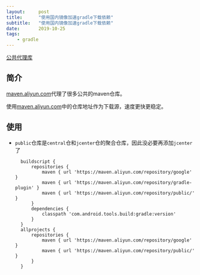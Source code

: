 ```yaml
---
layout:     post
title:      "使用国内镜像加速gradle下载依赖"
subtitle:   "使用国内镜像加速gradle下载依赖"
date:       2019-10-25
tags:
    - gradle
---
```


[公共代理库](https://help.aliyun.com/document_detail/102512.html?spm=a2c40.aliyun_maven_repo.0.0.36183054ixVFam)

## 简介

[maven.aliyun.com](maven.aliyun.com)代理了很多公共的maven仓库。

使用[maven.aliyun.com](maven.aliyun.com)中的仓库地址作为下载源，速度更快更稳定。

## 使用

* `public`仓库是`central`仓和`jcenter`仓的聚合仓库，因此没必要再添加`jcenter`了
    
    
        buildscript {
            repositories {
                maven { url 'https://maven.aliyun.com/repository/google' }
                maven { url 'https://maven.aliyun.com/repository/gradle-plugin' }
                maven { url 'https://maven.aliyun.com/repository/public/' }
            }
            dependencies {
                classpath 'com.android.tools.build:gradle:version'
            }
        }
        allprojects {
            repositories {
                maven { url 'https://maven.aliyun.com/repository/google' }
                maven { url 'https://maven.aliyun.com/repository/public/' }
            }
        }



